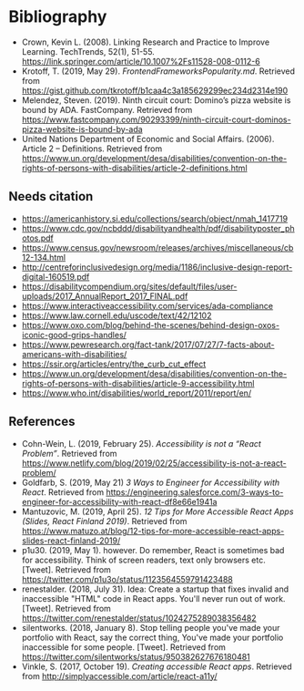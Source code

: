 # Bibliography

-   Crown, Kevin L. (2008). Linking Research and Practice to Improve Learning. TechTrends, 52(1), 51-55. https://link.springer.com/article/10.1007%2Fs11528-008-0112-6
-   Krotoff, T. (2019, May 29). _FrontendFrameworksPopularity.md_. Retrieved from https://gist.github.com/tkrotoff/b1caa4c3a185629299ec234d2314e190
-   Melendez, Steven. (2019). Ninth circuit court: Domino’s pizza website is bound by ADA. FastCompany. Retrieved from https://www.fastcompany.com/90293399/ninth-circuit-court-dominos-pizza-website-is-bound-by-ada
-   United Nations Department of Economic and Social Affairs. (2006). Article 2 – Definitions. Retrieved from https://www.un.org/development/desa/disabilities/convention-on-the-rights-of-persons-with-disabilities/article-2-definitions.html

## Needs citation
-   https://americanhistory.si.edu/collections/search/object/nmah_1417719
-   https://www.cdc.gov/ncbddd/disabilityandhealth/pdf/disabilityposter_photos.pdf
-   https://www.census.gov/newsroom/releases/archives/miscellaneous/cb12-134.html
-   http://centreforinclusivedesign.org/media/1186/inclusive-design-report-digital-160519.pdf
-   https://disabilitycompendium.org/sites/default/files/user-uploads/2017_AnnualReport_2017_FINAL.pdf
-   https://www.interactiveaccessibility.com/services/ada-compliance
-   https://www.law.cornell.edu/uscode/text/42/12102
-   https://www.oxo.com/blog/behind-the-scenes/behind-design-oxos-iconic-good-grips-handles/
-   https://www.pewresearch.org/fact-tank/2017/07/27/7-facts-about-americans-with-disabilities/
-   https://ssir.org/articles/entry/the_curb_cut_effect
-   https://www.un.org/development/desa/disabilities/convention-on-the-rights-of-persons-with-disabilities/article-9-accessibility.html
-   https://www.who.int/disabilities/world_report/2011/report/en/

## References

-   Cohn-Wein, L. (2019, February 25). _Accessibility is not a “React Problem”_. Retrieved from https://www.netlify.com/blog/2019/02/25/accessibility-is-not-a-react-problem/
-   Goldfarb, S. (2019, May 21) _3 Ways to Engineer for Accessibility with React_. Retrieved from https://engineering.salesforce.com/3-ways-to-engineer-for-accessibility-with-react-df8e66e1941a
-   Mantuzovic, M. (2019, April 25). _12 Tips for More Accessible React Apps (Slides, React Finland 2019)_. Retrieved from https://www.matuzo.at/blog/12-tips-for-more-accessible-react-apps-slides-react-finland-2019/
-   p1u30. (2019, May 1). however. Do remember, React is sometimes bad for accessibility. Think of screen readers, text only browsers etc. [Tweet]. Retrieved from https://twitter.com/p1u3o/status/1123564559791423488
-   renestalder. (2018, July 31). Idea: Create a startup that fixes invalid and inaccessible "HTML" code in React apps. You'll never run out of work. [Tweet]. Retrieved from https://twitter.com/renestalder/status/1024275289038356482
-   silentworks. (2018, January 8). Stop telling people you've made your portfolio with React, say the correct thing, You've made your portfolio inaccessible for some people. [Tweet]. Retrieved from https://twitter.com/silentworks/status/950382627676180481
-   Vinkle, S. (2017, October 19). _Creating accessible React apps_. Retrieved from http://simplyaccessible.com/article/react-a11y/
